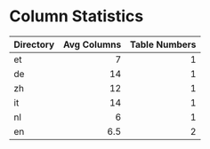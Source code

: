 # Column Statistics

| Directory   |   Avg Columns |   Table Numbers |
|:------------|--------------:|----------------:|
| et          |           7   |               1 |
| de          |          14   |               1 |
| zh          |          12   |               1 |
| it          |          14   |               1 |
| nl          |           6   |               1 |
| en          |           6.5 |               2 |
